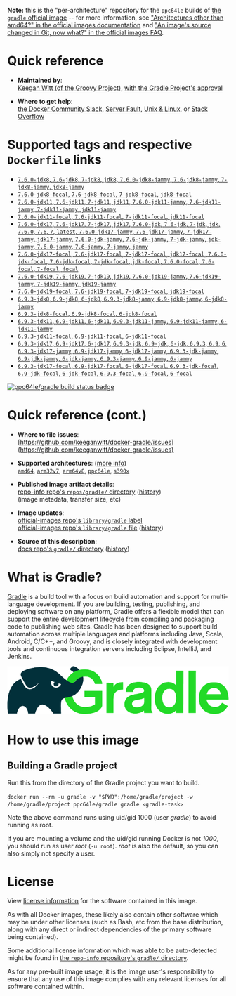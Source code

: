 <!--

********************************************************************************

WARNING:

    DO NOT EDIT "gradle/README.md"

    IT IS AUTO-GENERATED

    (from the other files in "gradle/" combined with a set of templates)

********************************************************************************

-->

**Note:** this is the "per-architecture" repository for the `ppc64le` builds of [the `gradle` official image](https://hub.docker.com/_/gradle) -- for more information, see ["Architectures other than amd64?" in the official images documentation](https://github.com/docker-library/official-images#architectures-other-than-amd64) and ["An image's source changed in Git, now what?" in the official images FAQ](https://github.com/docker-library/faq#an-images-source-changed-in-git-now-what).

# Quick reference

-	**Maintained by**:  
	[Keegan Witt (of the Groovy Project)](https://github.com/keeganwitt/docker-gradle), [with the Gradle Project's approval](https://discuss.gradle.org/t/official-docker-images/21159/8)

-	**Where to get help**:  
	[the Docker Community Slack](https://dockr.ly/comm-slack), [Server Fault](https://serverfault.com/help/on-topic), [Unix & Linux](https://unix.stackexchange.com/help/on-topic), or [Stack Overflow](https://stackoverflow.com/help/on-topic)

# Supported tags and respective `Dockerfile` links

-	[`7.6.0-jdk8`, `7.6-jdk8`, `7-jdk8`, `jdk8`, `7.6.0-jdk8-jammy`, `7.6-jdk8-jammy`, `7-jdk8-jammy`, `jdk8-jammy`](https://github.com/keeganwitt/docker-gradle/blob/24b8697d05b77df7eaacdbb20b8f9cc023d659fc/jdk8/Dockerfile)
-	[`7.6.0-jdk8-focal`, `7.6-jdk8-focal`, `7-jdk8-focal`, `jdk8-focal`](https://github.com/keeganwitt/docker-gradle/blob/24b8697d05b77df7eaacdbb20b8f9cc023d659fc/jdk8-focal/Dockerfile)
-	[`7.6.0-jdk11`, `7.6-jdk11`, `7-jdk11`, `jdk11`, `7.6.0-jdk11-jammy`, `7.6-jdk11-jammy`, `7-jdk11-jammy`, `jdk11-jammy`](https://github.com/keeganwitt/docker-gradle/blob/24b8697d05b77df7eaacdbb20b8f9cc023d659fc/jdk11/Dockerfile)
-	[`7.6.0-jdk11-focal`, `7.6-jdk11-focal`, `7-jdk11-focal`, `jdk11-focal`](https://github.com/keeganwitt/docker-gradle/blob/24b8697d05b77df7eaacdbb20b8f9cc023d659fc/jdk11-focal/Dockerfile)
-	[`7.6.0-jdk17`, `7.6-jdk17`, `7-jdk17`, `jdk17`, `7.6.0-jdk`, `7.6-jdk`, `7-jdk`, `jdk`, `7.6.0`, `7.6`, `7`, `latest`, `7.6.0-jdk17-jammy`, `7.6-jdk17-jammy`, `7-jdk17-jammy`, `jdk17-jammy`, `7.6.0-jdk-jammy`, `7.6-jdk-jammy`, `7-jdk-jammy`, `jdk-jammy`, `7.6.0-jammy`, `7.6-jammy`, `7-jammy`, `jammy`](https://github.com/keeganwitt/docker-gradle/blob/24b8697d05b77df7eaacdbb20b8f9cc023d659fc/jdk17/Dockerfile)
-	[`7.6.0-jdk17-focal`, `7.6-jdk17-focal`, `7-jdk17-focal`, `jdk17-focal`, `7.6.0-jdk-focal`, `7.6-jdk-focal`, `7-jdk-focal`, `jdk-focal`, `7.6.0-focal`, `7.6-focal`, `7-focal`, `focal`](https://github.com/keeganwitt/docker-gradle/blob/24b8697d05b77df7eaacdbb20b8f9cc023d659fc/jdk17-focal/Dockerfile)
-	[`7.6.0-jdk19`, `7.6-jdk19`, `7-jdk19`, `jdk19`, `7.6.0-jdk19-jammy`, `7.6-jdk19-jammy`, `7-jdk19-jammy`, `jdk19-jammy`](https://github.com/keeganwitt/docker-gradle/blob/24b8697d05b77df7eaacdbb20b8f9cc023d659fc/jdk19/Dockerfile)
-	[`7.6.0-jdk19-focal`, `7.6-jdk19-focal`, `7-jdk19-focal`, `jdk19-focal`](https://github.com/keeganwitt/docker-gradle/blob/24b8697d05b77df7eaacdbb20b8f9cc023d659fc/jdk19-focal/Dockerfile)
-	[`6.9.3-jdk8`, `6.9-jdk8`, `6-jdk8`, `6.9.3-jdk8-jammy`, `6.9-jdk8-jammy`, `6-jdk8-jammy`](https://github.com/keeganwitt/docker-gradle/blob/3cf51c6d6c509c0df464a34856be4d1bc49fddf8/jdk8/Dockerfile)
-	[`6.9.3-jdk8-focal`, `6.9-jdk8-focal`, `6-jdk8-focal`](https://github.com/keeganwitt/docker-gradle/blob/3cf51c6d6c509c0df464a34856be4d1bc49fddf8/jdk8-focal/Dockerfile)
-	[`6.9.3-jdk11`, `6.9-jdk11`, `6-jdk11`, `6.9.3-jdk11-jammy`, `6.9-jdk11-jammy`, `6-jdk11-jammy`](https://github.com/keeganwitt/docker-gradle/blob/3cf51c6d6c509c0df464a34856be4d1bc49fddf8/jdk11/Dockerfile)
-	[`6.9.3-jdk11-focal`, `6.9-jdk11-focal`, `6-jdk11-focal`](https://github.com/keeganwitt/docker-gradle/blob/3cf51c6d6c509c0df464a34856be4d1bc49fddf8/jdk11-focal/Dockerfile)
-	[`6.9.3-jdk17`, `6.9-jdk17`, `6-jdk17`, `6.9.3-jdk`, `6.9-jdk`, `6-jdk`, `6.9.3`, `6.9`, `6`, `6.9.3-jdk17-jammy`, `6.9-jdk17-jammy`, `6-jdk17-jammy`, `6.9.3-jdk-jammy`, `6.9-jdk-jammy`, `6-jdk-jammy`, `6.9.3-jammy`, `6.9-jammy`, `6-jammy`](https://github.com/keeganwitt/docker-gradle/blob/3cf51c6d6c509c0df464a34856be4d1bc49fddf8/jdk17/Dockerfile)
-	[`6.9.3-jdk17-focal`, `6.9-jdk17-focal`, `6-jdk17-focal`, `6.9.3-jdk-focal`, `6.9-jdk-focal`, `6-jdk-focal`, `6.9.3-focal`, `6.9-focal`, `6-focal`](https://github.com/keeganwitt/docker-gradle/blob/3cf51c6d6c509c0df464a34856be4d1bc49fddf8/jdk17-focal/Dockerfile)

[![ppc64le/gradle build status badge](https://img.shields.io/jenkins/s/https/doi-janky.infosiftr.net/job/multiarch/job/ppc64le/job/gradle.svg?label=ppc64le/gradle%20%20build%20job)](https://doi-janky.infosiftr.net/job/multiarch/job/ppc64le/job/gradle/)

# Quick reference (cont.)

-	**Where to file issues**:  
	[https://github.com/keeganwitt/docker-gradle/issues](https://github.com/keeganwitt/docker-gradle/issues)

-	**Supported architectures**: ([more info](https://github.com/docker-library/official-images#architectures-other-than-amd64))  
	[`amd64`](https://hub.docker.com/r/amd64/gradle/), [`arm32v7`](https://hub.docker.com/r/arm32v7/gradle/), [`arm64v8`](https://hub.docker.com/r/arm64v8/gradle/), [`ppc64le`](https://hub.docker.com/r/ppc64le/gradle/), [`s390x`](https://hub.docker.com/r/s390x/gradle/)

-	**Published image artifact details**:  
	[repo-info repo's `repos/gradle/` directory](https://github.com/docker-library/repo-info/blob/master/repos/gradle) ([history](https://github.com/docker-library/repo-info/commits/master/repos/gradle))  
	(image metadata, transfer size, etc)

-	**Image updates**:  
	[official-images repo's `library/gradle` label](https://github.com/docker-library/official-images/issues?q=label%3Alibrary%2Fgradle)  
	[official-images repo's `library/gradle` file](https://github.com/docker-library/official-images/blob/master/library/gradle) ([history](https://github.com/docker-library/official-images/commits/master/library/gradle))

-	**Source of this description**:  
	[docs repo's `gradle/` directory](https://github.com/docker-library/docs/tree/master/gradle) ([history](https://github.com/docker-library/docs/commits/master/gradle))

# What is Gradle?

[Gradle](https://gradle.org/) is a build tool with a focus on build automation and support for multi-language development. If you are building, testing, publishing, and deploying software on any platform, Gradle offers a flexible model that can support the entire development lifecycle from compiling and packaging code to publishing web sites. Gradle has been designed to support build automation across multiple languages and platforms including Java, Scala, Android, C/C++, and Groovy, and is closely integrated with development tools and continuous integration servers including Eclipse, IntelliJ, and Jenkins.

![logo](https://raw.githubusercontent.com/docker-library/docs/c3d3ca6beed000f9ba6eabc98f3399158f520256/gradle/logo.png)

# How to use this image

## Building a Gradle project

Run this from the directory of the Gradle project you want to build.

`docker run --rm -u gradle -v "$PWD":/home/gradle/project -w /home/gradle/project ppc64le/gradle gradle <gradle-task>`

Note the above command runs using uid/gid 1000 (user *gradle*) to avoid running as root.

If you are mounting a volume and the uid/gid running Docker is not *1000*, you should run as user *root* (`-u root`). *root* is also the default, so you can also simply not specify a user.

# License

View [license information](https://gradle.org/license/) for the software contained in this image.

As with all Docker images, these likely also contain other software which may be under other licenses (such as Bash, etc from the base distribution, along with any direct or indirect dependencies of the primary software being contained).

Some additional license information which was able to be auto-detected might be found in [the `repo-info` repository's `gradle/` directory](https://github.com/docker-library/repo-info/tree/master/repos/gradle).

As for any pre-built image usage, it is the image user's responsibility to ensure that any use of this image complies with any relevant licenses for all software contained within.
